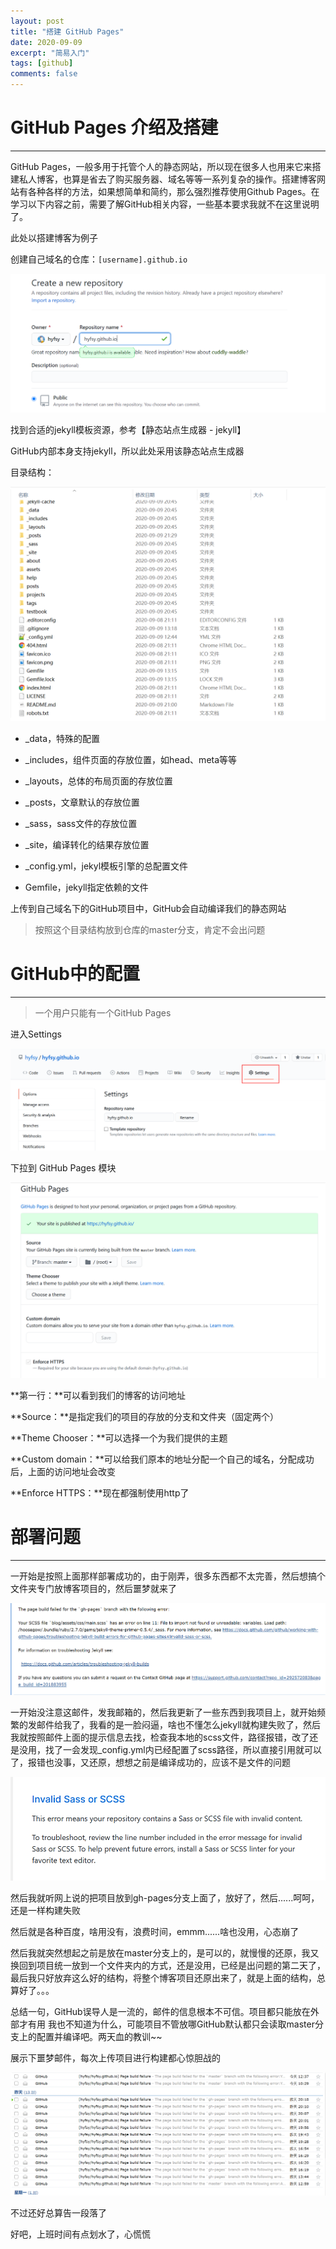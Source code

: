 ```yaml
---
layout: post
title: "搭建 GitHub Pages"
date: 2020-09-09
excerpt: "简易入门"
tags: [github]
comments: false
---
```






# GitHub Pages 介绍及搭建

---



GitHub Pages，一般多用于托管个人的静态网站，所以现在很多人也用来它来搭建私人博客，也算是省去了购买服务器、域名等等一系列复杂的操作。搭建博客网站有各种各样的方法，如果想简单和简约，那么强烈推荐使用Github Pages。在学习以下内容之前，需要了解GitHub相关内容，一些基本要求我就不在这里说明了。





此处以搭建博客为例子





创建自己域名的仓库：`[username].github.io`

![create new repository](../img/2020/09/09/003.png)





找到合适的jekyll模板资源，参考【静态站点生成器 - jekyll】



GitHub内部本身支持jekyll，所以此处采用该静态站点生成器

目录结构：

![project structure](../img/2020/09/09/004.png)



- _data，特殊的配置

- _includes，组件页面的存放位置，如head、meta等等

- _layouts，总体的布局页面的存放位置

- _posts，文章默认的存放位置

- _sass，sass文件的存放位置

- _site，编译转化的结果存放位置

- _config.yml，jekyl模板引擎的总配置文件

- Gemfile，jekyll指定依赖的文件



上传到自己域名下的GitHub项目中，GitHub会自动编译我们的静态网站



> 按照这个目录结构放到仓库的master分支，肯定不会出问题





# GitHub中的配置

---



> 一个用户只能有一个GitHub Pages



进入Settings

![Settings](../img/2020/09/09/005.png)





下拉到 GitHub Pages 模块

![Settings GitHub Pages](../img/2020/09/09/006.png)



**第一行：**可以看到我们的博客的访问地址

**Source：**是指定我们的项目的存放的分支和文件夹（固定两个）

**Theme Chooser：**可以选择一个为我们提供的主题

**Custom domain：**可以给我们原本的地址分配一个自己的域名，分配成功后，上面的访问地址会改变

**Enforce HTTPS：**现在都强制使用http了







# 部署问题

---



一开始是按照上面那样部署成功的，由于刚弄，很多东西都不太完善，然后想搞个文件夹专门放博客项目的，然后噩梦就来了

![email scss](../img/2020/09/09/007.png)



一开始没注意这邮件，发我邮箱的，然后我更新了一些东西到我项目上，就开始频繁的发邮件给我了，我看的是一脸闷逼，啥也不懂怎么jekyll就构建失败了，然后我就按照邮件上面的提示信息去找，检查我本地的scss文件，路径报错，改了还是没用，找了一会发现_config.yml内已经配置了scss路径，所以直接引用就可以了，报错也没事，又还原，想想之前是编译成功的，应该不是文件的问题

![help scss](../img/2020/09/09/008.png)



然后我就听网上说的把项目放到gh-pages分支上面了，放好了，然后......呵呵，还是一样构建失败

然后就是各种百度，啥用没有，浪费时间，emmm......啥也没用，心态崩了

然后我就突然想起之前是放在master分支上的，是可以的，就慢慢的还原，我又换回到项目统一放到一个文件夹内的方式，还是没用，已经是出问题的第二天了，最后我只好放弃这么好的结构，将整个博客项目还原出来了，就是上面的结构，总算好了。。。



总结一句，GitHub误导人是一流的，邮件的信息根本不可信。项目都只能放在外部才有用 我也不知道为什么，可能项目不管放哪GitHub默认都只会读取master分支上的配置并编译吧。两天血的教训~~



展示下噩梦邮件，每次上传项目进行构建都心惊胆战的

![nightmare email](../img/2020/09/09/009.png)

不过还好总算告一段落了





































好吧，上班时间有点划水了，心慌慌